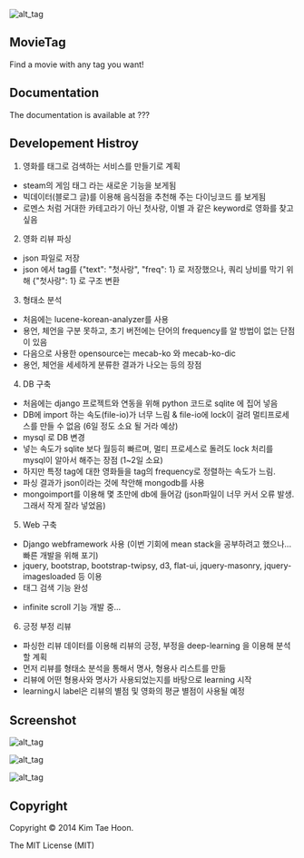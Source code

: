 ![alt_tag](http://4.bp.blogspot.com/-bA0dalRit_A/U5BkjF2lOTI/AAAAAAAAD2Y/makxPjOGN2I/s1600/logo_red.png)

MovieTag
-------------

Find a movie with any tag you want!

Documentation
-------------

The documentation is available at ???


Developement Histroy
--------------------

1. 영화를 태그로 검색하는 서비스를 만들기로 계획

 - steam의 게임 태그 라는 새로운 기능을 보게됨
 - 빅데이터(블로그 글)를 이용해 음식점을 추천해 주는 다이닝코드 를 보게됨
 - 로멘스 처럼 거대한 카테고라기 아닌 첫사랑, 이별 과 같은 keyword로 영화를 찾고 싶음

2. 영화 리뷰 파싱

 - json 파일로 저장
 - json 에서 tag를 {"text": "첫사랑", "freq": 1} 로 저장했으나, 쿼리 낭비를 막기 위해 {"첫사랑": 1} 로 구조 변환

3. 형태소 분석

 - 처음에는 lucene-korean-analyzer를 사용
 - 용언, 체언을 구분 못하고, 초기 버전에는 단어의 frequency를 알 방법이 없는 단점이 있음
 - 다음으로 사용한 opensource는 mecab-ko 와 mecab-ko-dic
 - 용언, 체언을 세세하게 분류한 결과가 나오는 등의 장점

4. DB 구축

 - 처음에는 django 프로젝트와 연동을 위해 python 코드로 sqlite 에 집어 넣음
 - DB에 import 하는 속도(file-io)가 너무 느림 & file-io에 lock이 걸려 멀티프로세스를 만들 수 없음 (6일 정도 소요 될 거라 예상)
 - mysql 로 DB 변경
 - 넣는 속도가 sqlite 보다 월등히 빠르며, 멀티 프로세스로 돌려도 lock 처리를 mysql이 알아서 해주는 장점 (1~2일 소요)
 - 하지만 특정 tag에 대한 영화들을 tag의 frequency로 정렬하는 속도가 느림.
 - 파싱 결과가 json이라는 것에 착안해 mongodb를 사용
 - mongoimport를 이용해 몇 초만에 db에 들어감 (json파일이 너무 커서 오류 발생. 그래서 작게 잘라 넣었음)

5. Web 구축

 - Django webframework 사용 (이번 기회에 mean stack을 공부하려고 했으나... 빠른 개발을 위해 포기)
 - jquery, bootstrap, bootstrap-twipsy, d3, flat-ui, jquery-masonry, jquery-imagesloaded 등 이용
 - 태그 검색 기능 완성
 * infinite scroll 기능 개발 중...

6. 긍정 부정 리뷰

 - 파싱한 리뷰 데이터를 이용해 리뷰의 긍정, 부정을 deep-learning 을 이용해 분석할 계획
 - 먼저 리뷰를 형태소 분석을 통해서 명사, 형용사 리스트를 만듦
 - 리뷰에 어떤 형용사와 명사가 사용되었는지를 바탕으로 learning 시작
 - learning시 label은 리뷰의 별점 및 영화의 평균 별점이 사용될 예정



Screenshot
----------

![alt_tag](http://3.bp.blogspot.com/-xJ26vfyGTkE/U5BkjcRsyFI/AAAAAAAAD2c/dRWxviq7H8E/s1600/screenshot.png)

![alt_tag](http://1.bp.blogspot.com/-SWuaT4ztYsI/U5BlnJRslUI/AAAAAAAAD2w/obLLeYKJ0w8/s1600/screenshot2.png)

![alt_tag](http://2.bp.blogspot.com/-quHw9iA83wc/U5Bmxh_L7JI/AAAAAAAAD24/sSIA-25Gux4/s1600/screenshot3.png)

Copyright
---------

Copyright © 2014 Kim Tae Hoon.

The MIT License (MIT)
